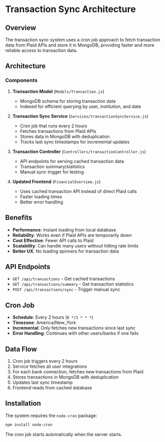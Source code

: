 # Transaction Sync Architecture

## Overview

The transaction sync system uses a cron job approach to fetch transaction data from Plaid APIs and store it in MongoDB, providing faster and more reliable access to transaction data.

## Architecture

### Components

1. **Transaction Model** (`Models/Transaction.js`)
   - MongoDB schema for storing transaction data
   - Indexed for efficient querying by user, institution, and date

2. **Transaction Sync Service** (`Services/transactionSyncService.js`)
   - Cron job that runs every 2 hours
   - Fetches transactions from Plaid APIs
   - Stores data in MongoDB with deduplication
   - Tracks last sync timestamps for incremental updates

3. **Transaction Controller** (`Controllers/transactionController.js`)
   - API endpoints for serving cached transaction data
   - Transaction summary/statistics
   - Manual sync trigger for testing

4. **Updated Frontend** (`FinancialOverview.js`)
   - Uses cached transaction API instead of direct Plaid calls
   - Faster loading times
   - Better error handling

## Benefits

- **Performance**: Instant loading from local database
- **Reliability**: Works even if Plaid APIs are temporarily down
- **Cost Effective**: Fewer API calls to Plaid
- **Scalability**: Can handle many users without hitting rate limits
- **Better UX**: No loading spinners for transaction data

## API Endpoints

- `GET /api/transactions` - Get cached transactions
- `GET /api/transactions/summary` - Get transaction statistics
- `POST /api/transactions/sync` - Trigger manual sync

## Cron Job

- **Schedule**: Every 2 hours (`0 */2 * * *`)
- **Timezone**: America/New_York
- **Incremental**: Only fetches new transactions since last sync
- **Error Handling**: Continues with other users/banks if one fails

## Data Flow

1. Cron job triggers every 2 hours
2. Service fetches all user integrations
3. For each bank connection, fetches new transactions from Plaid
4. Stores transactions in MongoDB with deduplication
5. Updates last sync timestamp
6. Frontend reads from cached database

## Installation

The system requires the `node-cron` package:

```bash
npm install node-cron
```

The cron job starts automatically when the server starts.

